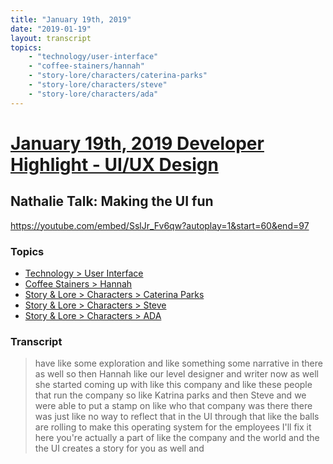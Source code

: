 ```yaml
---
title: "January 19th, 2019"
date: "2019-01-19"
layout: transcript
topics: 
    - "technology/user-interface"
    - "coffee-stainers/hannah"
    - "story-lore/characters/caterina-parks"
    - "story-lore/characters/steve"
    - "story-lore/characters/ada"
---
```

# [January 19th, 2019 Developer Highlight - UI/UX Design](../2019-01-19.md)
## Nathalie Talk: Making the UI fun
https://youtube.com/embed/SslJr_Fv6qw?autoplay=1&start=60&end=97
### Topics
* [Technology > User Interface](../topics/technology/user-interface.md)
* [Coffee Stainers > Hannah](../topics/coffee-stainers/hannah.md)
* [Story & Lore > Characters > Caterina Parks](../topics/story-lore/characters/caterina-parks.md)
* [Story & Lore > Characters > Steve](../topics/story-lore/characters/steve.md)
* [Story & Lore > Characters > ADA](../topics/story-lore/characters/ada.md)

### Transcript

> have like some exploration and like
> something some narrative in there as
> well so then Hannah like our level
> designer and writer now as well she
> started coming up with like this company
> and like these people that run the
> company so like Katrina parks and then
> Steve and we were able to put a stamp on
> like who that company was there there
> was just like no way to reflect that in
> the UI through that like the balls are
> rolling to make this operating system
> for the employees I'll fix it here
> you're actually a part of like the
> company and the world and the the UI
> creates a story for you as well and
